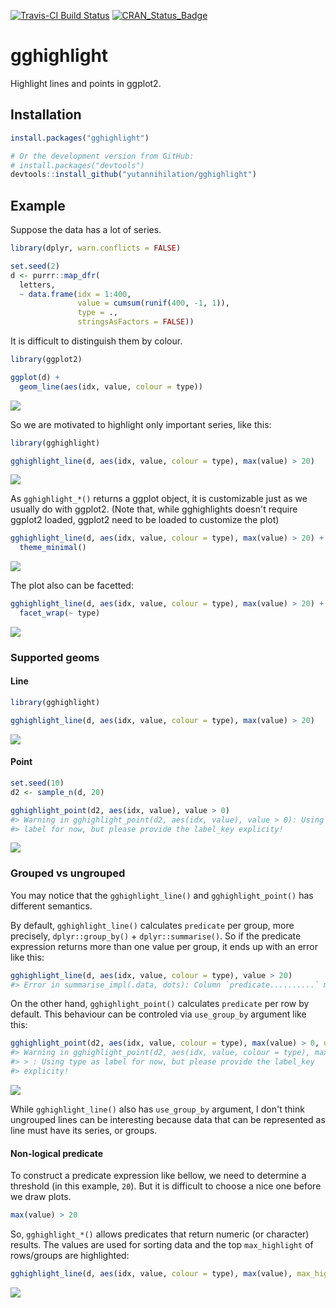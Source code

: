 
<!-- README.md is generated from README.Rmd. Please edit that file -->
[![Travis-CI Build Status](https://travis-ci.org/yutannihilation/gghighlight.svg?branch=master)](https://travis-ci.org/yutannihilation/gghighlight) [![CRAN\_Status\_Badge](http://www.r-pkg.org/badges/version/gghighlight)](https://cran.r-project.org/package=gghighlight)

gghighlight
===========

Highlight lines and points in ggplot2.

Installation
------------

``` r
install.packages("gghighlight")

# Or the development version from GitHub:
# install.packages("devtools")
devtools::install_github("yutannihilation/gghighlight")
```

Example
-------

Suppose the data has a lot of series.

``` r
library(dplyr, warn.conflicts = FALSE)

set.seed(2)
d <- purrr::map_dfr(
  letters,
  ~ data.frame(idx = 1:400,
               value = cumsum(runif(400, -1, 1)),
               type = .,
               stringsAsFactors = FALSE))
```

It is difficult to distinguish them by colour.

``` r
library(ggplot2)

ggplot(d) +
  geom_line(aes(idx, value, colour = type))
```

![](man/figures/README-ggplot-too-many-1.png)

So we are motivated to highlight only important series, like this:

``` r
library(gghighlight)

gghighlight_line(d, aes(idx, value, colour = type), max(value) > 20)
```

![](man/figures/README-gghighlight-line-1.png)

As `gghighlight_*()` returns a ggplot object, it is customizable just as we usually do with ggplot2. (Note that, while gghighlights doesn't require ggplot2 loaded, ggplot2 need to be loaded to customize the plot)

``` r
gghighlight_line(d, aes(idx, value, colour = type), max(value) > 20) +
  theme_minimal()
```

![](man/figures/README-gghighlight-line-theme-1.png)

The plot also can be facetted:

``` r
gghighlight_line(d, aes(idx, value, colour = type), max(value) > 20) +
  facet_wrap(~ type)
```

![](man/figures/README-gghighlight-line-facet-1.png)

### Supported geoms

#### Line

``` r
library(gghighlight)

gghighlight_line(d, aes(idx, value, colour = type), max(value) > 20)
```

![](man/figures/README-unnamed-chunk-2-1.png)

#### Point

``` r
set.seed(10)
d2 <- sample_n(d, 20)

gghighlight_point(d2, aes(idx, value), value > 0)
#> Warning in gghighlight_point(d2, aes(idx, value), value > 0): Using type as
#> label for now, but please provide the label_key explicity!
```

![](man/figures/README-gghighlight-point-1.png)

### Grouped vs ungrouped

You may notice that the `gghighlight_line()` and `gghighlight_point()` has different semantics.

By default, `gghighlight_line()` calculates `predicate` per group, more precisely, `dplyr::group_by()` + `dplyr::summarise()`. So if the predicate expression returns more than one value per group, it ends up with an error like this:

``` r
gghighlight_line(d, aes(idx, value, colour = type), value > 20)
#> Error in summarise_impl(.data, dots): Column `predicate..........` must be length 1 (a summary value), not 400
```

On the other hand, `gghighlight_point()` calculates `predicate` per row by default. This behaviour can be controled via `use_group_by` argument like this:

``` r
gghighlight_point(d2, aes(idx, value, colour = type), max(value) > 0, use_group_by = TRUE)
#> Warning in gghighlight_point(d2, aes(idx, value, colour = type), max(value)
#> > : Using type as label for now, but please provide the label_key
#> explicity!
```

![](man/figures/README-grouped_point-1.png)

While `gghighlight_line()` also has `use_group_by` argument, I don't think ungrouped lines can be interesting because data that can be represented as line must have its series, or groups.

#### Non-logical predicate

To construct a predicate expression like bellow, we need to determine a threshold (in this example, `20`). But it is difficult to choose a nice one before we draw plots.

``` r
max(value) > 20
```

So, `gghighlight_*()` allows predicates that return numeric (or character) results. The values are used for sorting data and the top `max_highlight` of rows/groups are highlighted:

``` r
gghighlight_line(d, aes(idx, value, colour = type), max(value), max_highlight = 5L)
```

![](man/figures/README-numeric-highlight-1.png)
